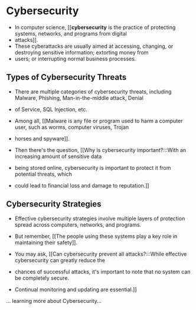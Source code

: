 # Cybersecurity
- In computer science, [[**cybersecurity** is the practice of protecting systems, networks, and programs from digital
- attacks]].
- These cyberattacks are usually aimed at accessing, changing, or destroying sensitive information; extorting money from
- users; or interrupting normal business processes.

## Types of Cybersecurity Threats
- There are multiple categories of cybersecurity threats, including Malware, Phishing, Man-in-the-middle attack, Denial
- of Service, SQL Injection, etc.

- Among all, [[Malware is any file or program used to harm a computer user, such as worms, computer viruses, Trojan
- horses and spyware]].
- Then there's the question, [[Why is cybersecurity important?:::With an increasing amount of sensitive data
- being stored online, cybersecurity is important to protect it from potential threats, which
- could lead to financial loss and damage to reputation.]]

## Cybersecurity Strategies
- Effective cybersecurity strategies involve multiple layers of protection spread across computers, networks, and programs.

- But remember, [[The people using these systems play a key role in maintaining their safety]].
- You may ask, [[Can cybersecurity prevent all attacks?:::While effective cybersecurity can greatly reduce the
- chances of successful attacks, it's important to note that no system can be completely secure.
- Continual monitoring and updating are essential.]]

... learning more about Cybersecurity...

